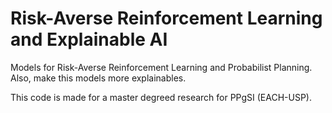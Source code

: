 # Risk-Averse Reinforcement Learning and Explainable AI
Models for Risk-Averse Reinforcement Learning and Probabilist Planning. Also, make this models more explainables.

This code is made for a master degreed research for PPgSI (EACH-USP).